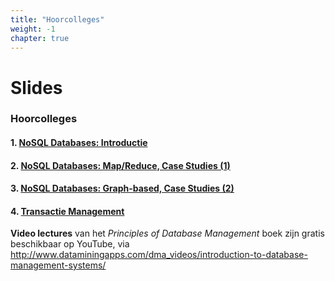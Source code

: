 ```yaml
---
title: "Hoorcolleges"
weight: -1
chapter: true
---
```


# Slides

### Hoorcolleges

#### 1. [NoSQL Databases: Introductie](/hoorcolleges/slides-1/)

#### 2. [NoSQL Databases: Map/Reduce, Case Studies (1)](/hoorcolleges/slides-2/)

#### 3. [NoSQL Databases: Graph-based, Case Studies (2) ](/hoorcolleges/slides-3/)

#### 4. [Transactie Management](/hoorcolleges/slides-4/)

**Video lectures** van het _Principles of Database Management_ boek zijn gratis beschikbaar op YouTube, via http://www.dataminingapps.com/dma_videos/introduction-to-database-management-systems/